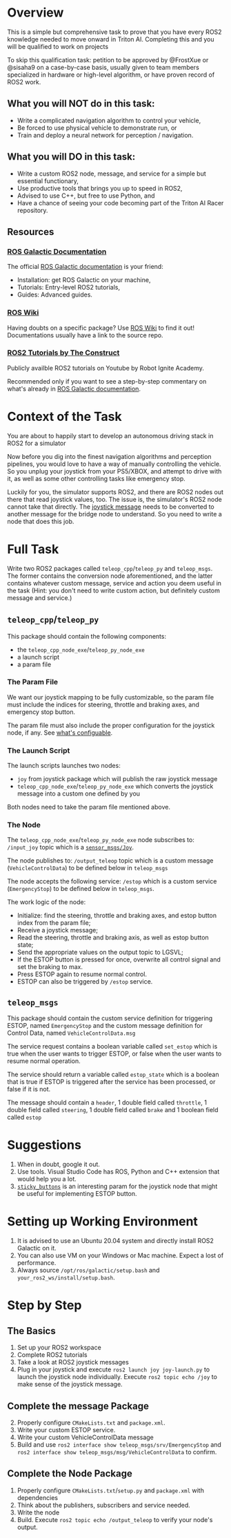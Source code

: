 # Overview
This is a simple but comprehensive task to prove that you have every ROS2 knowledge needed to move onward in Triton AI. Completing this and you will be qualified to work on projects

To skip this qualification task: petition to be approved by @FrostXue or @sisaha9 on a case-by-case basis, usually given to team members specialized in hardware or high-level algorithm, or have proven record of ROS2 work.

## What you will NOT do in this task:
* Write a complicated navigation algorithm to control your vehicle,
* Be forced to use physical vehicle to demonstrate run, or
* Train and deploy a neural network for perception / navigation.

## What you will DO in this task:
* Write a custom ROS2 node, message, and service for a simple but essential functionary,
* Use productive tools that brings you up to speed in ROS2,
* Advised to use C++, but free to use Python, and
* Have a chance of seeing your code becoming part of the Triton AI Racer repository.

## Resources
### [ROS Galactic Documentation](https://docs.ros.org/en/galactic/index.html)
The official [ROS Galactic documentation](https://docs.ros.org/en/galactic/index.html) is your friend:

* Installation: get ROS Galactic on your machine,
* Tutorials: Entry-level ROS2 tutorials,
* Guides: Advanced guides.

### [ROS Wiki](http://wiki.ros.org/)
Having doubts on a specific package? Use [ROS Wiki](http://wiki.ros.org/) to find it out! Documentations usually have a link to the source repo.

### [ROS2 Tutorials by The Construct](https://youtube.com/playlist?list=PLK0b4e05LnzYNBzqXNm9vFD9YXWp6honJ)
Publicly availble ROS2 tutorials on Youtube by Robot Ignite Academy.

Recommended only if you want to see a step-by-step commentary on what's already in [ROS Galactic documentation](https://docs.ros.org/en/galactic/index.html).

# Context of the Task
You are about to happily start to develop an autonomous driving stack in ROS2 for a simulator

Now before you dig into the finest navigation algorithms and perception pipelines, you would love to have a way of manually controlling the vehicle. So you unplug your joystick from your PS5/XBOX, and attempt to drive with it, as well as some other controlling tasks like emergency stop.

Luckily for you, the simulator supports ROS2, and there are ROS2 nodes out there that read joystick values, too. The issue is, the simulator's ROS2 node cannot take that directly. The [joystick message](http://docs.ros.org/en/api/sensor_msgs/html/msg/Joy.html) needs to be converted to another message for the bridge node to understand. So you need to write a node that does this job.

# Full Task

Write two ROS2 packages called `teleop_cpp`/`teleop_py` and `teleop_msgs`. The former contains the conversion node aforementioned, and the latter contains whatever custom message, service and action you deem useful in the task (Hint: you don't need to write custom action, but definitely custom message and service.)

## `teleop_cpp`/`teleop_py`
This package should contain the following components:
- the `teleop_cpp_node_exe`/`teleop_py_node_exe`
- a launch script
- a param file

### The Param File

We want our joystick mapping to be fully customizable, so the param file must include the indices for steering, throttle and braking axes,  and emergency stop button.

The param file must also include the proper configuration for the joystick node, if any. See [what's configuable](https://github.com/ros-drivers/joystick_drivers/tree/ros2/joy#parameters).

### The Launch Script

The launch scripts launches two nodes:
- `joy` from joystick package which will publish the raw joystick message
- `teleop_cpp_node_exe`/`teleop_py_node_exe` which converts the joystick message into a custom one defined by you

Both nodes need to take the param file mentioned above.

### The Node

The  `teleop_cpp_node_exe`/`teleop_py_node_exe` node subscribes to:
`/input_joy` topic which is a [`sensor_msgs/Joy`](http://docs.ros.org/en/api/sensor_msgs/html/msg/Joy.html).

The node publishes to:
`/output_teleop` topic which is a custom message (`VehicleControlData`) to be defined below in `teleop_msgs`

The node accepts the following service:
`/estop` which is a custom service (`EmergencyStop`) to be defined below in `teleop_msgs`.

The work logic of the node:

- Initialize: find the steering, throttle and braking axes, and estop button index from the param file;
- Receive a joystick message;
- Read the steering, throttle and braking axis, as well as estop button state;
- Send the appropriate values on the output topic to LGSVL;
- If the ESTOP button is pressed for once, overwrite all control signal and set the braking to max.
- Press ESTOP again to resume normal control.
- ESTOP can also be triggered by `/estop` service.

## `teleop_msgs`

This package should contain the custom service definition for triggering ESTOP, named `EmergencyStop` and the custom message definition for Control Data, named `VehicleControlData.msg`

The service request contains a boolean variable called `set_estop` which is true when the user wants to trigger ESTOP, or false when the user wants to resume normal operation. 

The service should return a variable called `estop_state` which is a boolean that is true if ESTOP is triggered after the service has been processed, or false if it is not.

The message should contain a `header`, 1 double field called `throttle`, 1 double field called `steering`, 1 double field called `brake` and 1 boolean field called `estop`

# Suggestions

1. When in doubt, google it out.
2. Use tools. Visual Studio Code has ROS, Python and C++ extension that would help you a lot.
3. [`sticky_buttons`](https://github.com/ros-drivers/joystick_drivers/tree/ros2/joy#parameters) is an interesting param for the joystick node that might be useful for implementing ESTOP button.

# Setting up Working Environment

1. It is advised to use an Ubuntu 20.04 system and directly install ROS2 Galactic on it. 
2. You can also use VM on your Windows or Mac machine. Expect a lost of performance.
3. Always source `/opt/ros/galactic/setup.bash` and `your_ros2_ws/install/setup.bash`.

# Step by Step

## The Basics
1. Set up your ROS2 workspace
2. Complete ROS2 tutorials
3. Take a look at ROS2 joystick messages
4. Plug in your joystick and execute `ros2 launch joy joy-launch.py` to launch the joystick node individually. Execute `ros2 topic echo /joy` to make sense of the joystick message.

## Complete the message Package
2. Properly configure `CMakeLists.txt` and `package.xml`.
3. Write your custom ESTOP service.
4. Write your custom VehicleControlData message
5. Build and use `ros2 interface show teleop_msgs/srv/EmergencyStop` and `ros2 interface show teleop_msgs/msg/VehicleControlData` to confirm.

## Complete the Node Package
1. Properly configure `CMakeLists.txt`/`setup.py` and `package.xml` with dependencies
2. Think about the publishers, subscribers and service needed.
3.  Write the node
4. Build. Execute `ros2 topic echo /output_teleop` to verify your node's output.
